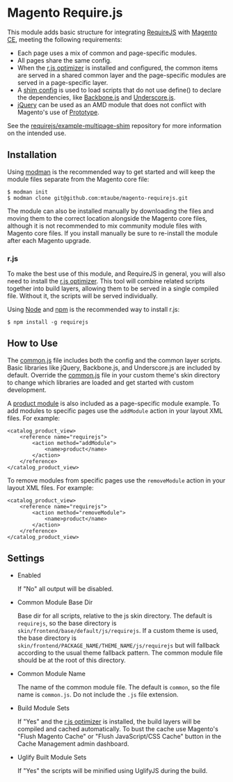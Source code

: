 # Magento Require.js

This module adds basic structure for integrating [RequireJS](http://requirejs.org/) with [Magento CE](https://www.magentocommerce.com/download), meeting the following requirements:
- Each page uses a mix of common and page-specific modules.
- All pages share the same config.
- When the [r.js optimizer](https://github.com/jrburke/r.js) is installed and configured, the common items are served in a shared common layer and the page-specific modules are served in a page-specific layer.
- A [shim config](http://requirejs.org/docs/api.html#config-shim) is used to load scripts that do not use define() to declare the dependencies, like [Backbone.js](http://backbonejs.org/) and [Underscore.js](http://underscorejs.org/).
- [jQuery](https://jquery.com/) can be used as an AMD module that does not conflict with Magento's use of [Prototype](http://prototypejs.org/).

See the [requirejs/example-multipage-shim](https://github.com/requirejs/example-multipage-shim) repository for more information on the intended use.

## Installation

Using [modman](https://github.com/colinmollenhour/modman) is the recommended way to get started and will keep the module files separate from the Magento core file:

```
$ modman init
$ modman clone git@github.com:mtaube/magento-requirejs.git
```

The module can also be installed manually by downloading the files and moving them to the correct location alongside the Magento core files, although it is not recommended to mix community module files with Magento core files. If you install manually be sure to re-install the module after each Magento upgrade.

### r.js

To make the best use of this module, and RequireJS in general, you will also need to install the [r.js optimizer](https://github.com/jrburke/r.js). This tool will combine related scripts together into build layers, allowing them to be served in a single compiled file. Without it, the scripts will be served individually.

Using [Node](https://nodejs.org/) and [npm](https://www.npmjs.com/) is the recommended way to install r.js:

```
$ npm install -g requirejs
```

## How to Use

The [common.js](skin/frontend/base/default/js/common.js) file includes both the config and the common layer scripts. Basic libraries like jQuery, Backbone.js, and Underscore.js are included by default. Override the [common.js](skin/frontend/base/default/js/common.js) file in your custom theme's skin directory to change which libraries are loaded and get started with custom development.

A [product module](skin/frontend/base/default/js/product.js) is also included as a page-specific module example. To add modules to specific pages use the ```addModule``` action in your layout XML files. For example:

```
<catalog_product_view>
    <reference name="requirejs">
        <action method="addModule">
            <name>product</name>
        </action>
    </reference>
</catalog_product_view>
```

To remove modules from specific pages use the ```removeModule``` action in your layout XML files. For example:

```
<catalog_product_view>
    <reference name="requirejs">
        <action method="removeModule">
            <name>product</name>
        </action>
    </reference>
</catalog_product_view>
```

## Settings

- Enabled

    If "No" all output will be disabled.

- Common Module Base Dir

    Base dir for all scripts, relative to the js skin directory. The default is ```requirejs```, so the base directory is ```skin/frontend/base/default/js/requirejs```. If a custom theme is used, the base directory is ```skin/frontend/PACKAGE_NAME/THEME_NAME/js/requirejs``` but will fallback according to the usual theme fallback pattern. The common module file should be at the root of this directory.

- Common Module Name

    The name of the common module file. The default is ```common```, so the file name is ```common.js```. Do not include the ```.js``` file extension.

- Build Module Sets

    If "Yes" and the [r.js optimizer](https://github.com/jrburke/r.js) is installed, the build layers will be compiled and cached automatically. To bust the cache use Magento's "Flush Magento Cache" or "Flush JavaScript/CSS Cache" button in the Cache Management admin dashboard.

- Uglify Built Module Sets

    If "Yes" the scripts will be minified using UglifyJS during the build.
